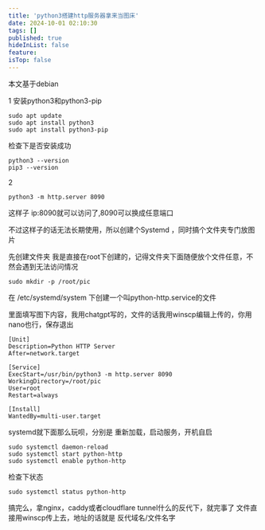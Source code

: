 ```yaml
---
title: 'python3搭建http服务器拿来当图床'
date: 2024-10-01 02:10:30
tags: []
published: true
hideInList: false
feature: 
isTop: false
---
```

本文基于debian

1 安装python3和python3-pip

```
sudo apt update
sudo apt install python3
sudo apt install python3-pip
```

检查下是否安装成功 
```
python3 --version
pip3 --version
```

2

``` 
python3 -m http.server 8090
```

这样子 ip:8090就可以访问了,8090可以换成任意端口

不过这样子的话无法长期使用，所以创建个Systemd ，同时搞个文件夹专门放图片

先创建文件夹 我是直接在root下创建的，记得文件夹下面随便放个文件任意，不然会遇到无法访问情况

```
sudo mkdir -p /root/pic
```

在 /etc/systemd/system 下创建一个叫python-http.service的文件

里面填写图下内容，我用chatgpt写的，文件的话我用winscp编辑上传的，你用nano也行，保存退出

```
[Unit]
Description=Python HTTP Server
After=network.target

[Service]
ExecStart=/usr/bin/python3 -m http.server 8090
WorkingDirectory=/root/pic
User=root
Restart=always

[Install]
WantedBy=multi-user.target
```
systemd就下面那么玩呗，分别是 重新加载，启动服务，开机自启
```
sudo systemctl daemon-reload
sudo systemctl start python-http
sudo systemctl enable python-http
```
检查下状态
```
sudo systemctl status python-http
```
搞完么，拿nginx，caddy或者cloudflare tunnel什么的反代下，就完事了
文件直接用winscp传上去，地址的话就是  反代域名/文件名字

